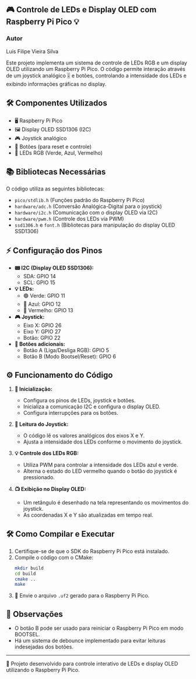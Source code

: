 ## 🎮 Controle de LEDs e Display OLED com Raspberry Pi Pico 💡

### Autor
Luis Filipe Vieira Silva

Este projeto implementa um sistema de controle de LEDs RGB e um display OLED utilizando um Raspberry Pi Pico. O código permite interação através de um joystick analógico 🎚️ e botões, controlando a intensidade dos LEDs e exibindo informações gráficas no display.

## 🛠️ Componentes Utilizados

- 🖥️ Raspberry Pi Pico
- 🖼️ Display OLED SSD1306 (I2C)
- 🎮 Joystick analógico
- 🔘 Botões (para reset e controle)
- 🌈 LEDs RGB (Verde, Azul, Vermelho)

## 📚 Bibliotecas Necessárias

O código utiliza as seguintes bibliotecas:

- `pico/stdlib.h` (Funções padrão do Raspberry Pi Pico)
- `hardware/adc.h` (Conversão Analógica-Digital para o joystick)
- `hardware/i2c.h` (Comunicação com o display OLED via I2C)
- `hardware/pwm.h` (Controle dos LEDs via PWM)
- `ssd1306.h` e `font.h` (Bibliotecas para manipulação do display OLED SSD1306)

## ⚡ Configuração dos Pinos

- **📟 I2C (Display OLED SSD1306):**
  - SDA: GPIO 14
  - SCL: GPIO 15
- **💡 LEDs:**
  - 🟢 Verde: GPIO 11
  - 🔵 Azul: GPIO 12
  - 🔴 Vermelho: GPIO 13
- **🎮 Joystick:**
  - Eixo X: GPIO 26
  - Eixo Y: GPIO 27
  - Botão: GPIO 22
- **🔘 Botões adicionais:**
  - Botão A (Liga/Desliga RGB): GPIO 5
  - Botão B (Modo Bootsel/Reset): GPIO 6

## ⚙️ Funcionamento do Código

1. **🔌 Inicialização:**

   - Configura os pinos de LEDs, joystick e botões.
   - Inicializa a comunicação I2C e configura o display OLED.
   - Configura interrupções para os botões.

2. **📏 Leitura do Joystick:**

   - O código lê os valores analógicos dos eixos X e Y.
   - Ajusta a intensidade dos LEDs conforme o movimento do joystick.

3. **💡 Controle dos LEDs RGB:**

   - Utiliza PWM para controlar a intensidade dos LEDs azul e verde.
   - Alterna o estado do LED vermelho quando o botão do joystick é pressionado.

4. **📺 Exibição no Display OLED:**

   - Um retângulo é desenhado na tela representando os movimentos do joystick.
   - As coordenadas X e Y são atualizadas em tempo real.

## 🛠️ Como Compilar e Executar

1. Certifique-se de que o SDK do Raspberry Pi Pico está instalado.
2. Compile o código com o CMake:
   ```sh
   mkdir build
   cd build
   cmake ..
   make
   ```
3. 🚀 Envie o arquivo `.uf2` gerado para o Raspberry Pi Pico.

## 🔎 Observações

- O botão B pode ser usado para reiniciar o Raspberry Pi Pico em modo BOOTSEL.
- Há um sistema de debounce implementado para evitar leituras indesejadas dos botões.

---

🚀 Projeto desenvolvido para controle interativo de LEDs e display OLED utilizando o Raspberry Pi Pico.

